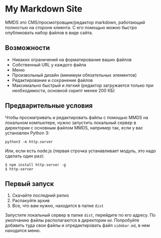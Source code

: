 My Markdown Site
================

MMDS это CMS/просмотровщик/редактор markdown, работающий полностью на 
стороне клиента. С его помощью можно быстро опубликовать набор файлов
в виде сайта. 


Возможности
-----------
* Никаких ограничений на форматирование ваших файлов
* Собственный URL  у каждого файла
* Меню
* Произвольный дизайн (минимум обязательных элементов)
* Редактирование и сохранение файлов
* Максимально быстрый и легкий (редактор загружается только при необходимости, основной скрипт менее 200 КБ)

Предварительные условия
-----------------------
Чтобы просматривать и редактировать файлы с помощью MMDS на локальном компьютере, нужно запустить локальный 
сервер в директории с основным файлом MMDS, например так, если у вас установлен
Python 3:

```
python3 -m http.server
```

Или, если есть node.js (первая строчка устанавливает модуль, это надо сделать один раз):

```
$ npm install http-server -g 
$ http-server
```

Первый запуск
--------------
1. Скачайте последний релиз
1. Распакуйте архив
1. Все, что вам нужно, находится в папке `dist`

Запустите локальный сервер в папке `dist`, перейдите по его адресу. По умолчанию файлы располагаются в директории `md`. Попробуйте добавить туда
свои файлы и отредактировать файл `sidebar.md`, в нем находится меню.


